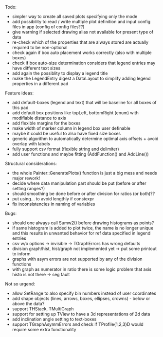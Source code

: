 Todo:
- simpler way to create all saved plots specifying only the mode
- add possibility to read / write multiple plot definition and input config files in app (config of config files??)
- give warning if selected drawing alias not available for present type of data
- re-check which of the properties that are always stored are actually required to be non-optional
- check again if box auto placement works correctly (also with multiple boxes)
- check if box auto-size determination considers that legend entries may have different text sizes
- add again the possiblity to display a legend title
- make the LegendEntry digest a DataLayout to simplify adding legend properties in a different pad

Feature ideas:
- add default-boxes (legend and text) that will be baseline for all boxes of this pad
- add default box positions like topLeft, bottomRight (enum) with modifiable distance to axis
- add flexible margins for the boxes
- make width of marker column in legend box user definable
- maybe it could be useful to also have fixed size boxes
- generic algorithm to automatically determine optimal axis offsets + avoid overlap with labels
- fully support csv format (flexible string and delimiter)
- add user functions and maybe fitting (AddFunction() and AddLine())

Structural considerations:
- the whole Painter::GeneratePlots() function is just a big mess and needs major rework!
- decide where data manipulation part should be put (before or after setting ranges?)
- should smoothing be done before or after division for ratios (or both)??
- put using... to avoid lengthly if constexpr
- fix inconsistencies in naming of variables

Bugs:
- should one always call Sumw2() before drawing histograms as points?
- if same histogram is added to plot twice, the name is no longer unique and this results in unwanted behavior for ref data specified in legend entries
- csv w/o options -> invisible -> TGraphErrors has wrong defaults
- division graph/hist, hist/graph not implemented yet -> put some printout to inform
- graphs with asym errors are not supported by any of the division functions
- with graph as numerator in ratio there is some logic problem that axis histo is not there -> seg fault

Not so urgend:
- allow SetRange to also specify bin numbers instead of user coordinates
- add shape objects (lines, arrows, boxes, ellipses, crowns) - below or above the data?
- support THStack, TMultiGraph
- support for setting up TView to have a 3d representations of 2d data
- add inclination angle setting to text-boxes
- support TGraphAsymmErrors and check if TProfile{1,2,3}D would require some extra functionality

